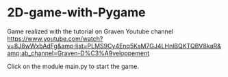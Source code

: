 # 2D-game-with-Pygame
Game realized with the tutorial on Graven Youtube channel https://www.youtube.com/watch?v=8J8wWxbAdFg&amp;list=PLMS9Cy4Enq5KsM7GJ4LHnlBQKTQBV8kaR&amp;ab_channel=Graven-D%C3%A9veloppement

Click on the module main.py to start the game.
